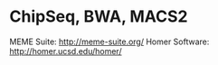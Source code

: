 # ChipSeq, BWA, MACS2
MEME Suite: http://meme-suite.org/
Homer Software: http://homer.ucsd.edu/homer/

